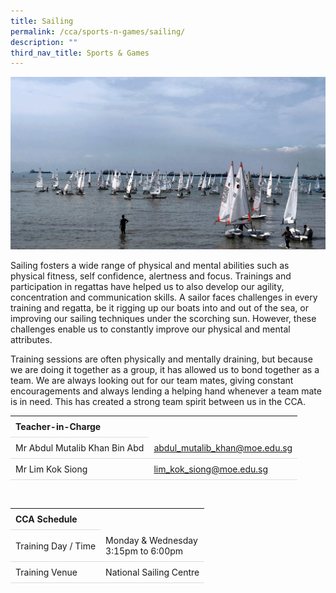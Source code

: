 ```yaml
---
title: Sailing
permalink: /cca/sports-n-games/sailing/
description: ""
third_nav_title: Sports & Games
---
```

<style>
table {
  border-collapse: collapse;
  width: 100%;
}

th, td {
  padding: 8px;
  text-align: left;
  border-bottom: 1px solid #ddd;
}

tr:hover {background-color: #F5F5DC;}
</style>

<img src="/images/CCA/Sailing/sailing.gif">

<p>Sailing fosters a wide range of physical and mental abilities such as physical fitness, self confidence, alertness and focus. Trainings and participation in regattas have helped us to also develop our agility, concentration and communication skills. A sailor faces challenges in every training and regatta, be it rigging up our boats into and out of the sea, or improving our sailing techniques under the scorching sun. However, these challenges enable us to constantly improve our physical and mental attributes.</p>

<p>Training sessions are often physically and mentally draining, but because we are doing it together as a group, it has allowed us to bond together as a team. We are always looking out for our team mates, giving constant encouragements and always lending a helping hand whenever a team mate is in need. This has created a strong team spirit between us in the CCA.</p>
<table>
	<tbody>
		<tr>
			<th colspan="1">Teacher-in-Charge</th>
</tr>
		<tr>
	<td rowspan="1">Mr Abdul Mutalib Khan Bin Abd</td>
 <td><a target="" href="mailto:abdul_mutalib_khan@moe.edu.sg">abdul_mutalib_khan@moe.edu.sg</a></td>
	 	</tr>
<tr>
	<td rowspan="1">Mr Lim Kok Siong</td>
 <td><a target="" href="mailto:lim_kok_siong@moe.edu.sg">lim_kok_siong@moe.edu.sg</a></td>
	</tr>
</tbody>
</table>
<br>
<table>
	<tbody>
		<tr>
			<th colspan="1">CCA Schedule</th>
</tr>
		<tr>
	<td rowspan="1"> Training Day / Time</td>
<td>Monday &amp; Wednesday<br>
	3:15pm to 6:00pm</td>
	 	</tr>
<tr>
	<td rowspan="1">Training Venue</td>
 <td rowspan="1"> National Sailing Centre</td>
	</tr>
</tbody>
</table>